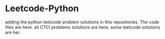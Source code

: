 # Leetcode-Python
adding the python leetcode problem solutions in this repositories. 
The code files are here.
all CTCI problems solutions are here.
some leetcode solutions are her.

























































































































































































































































































































































































































































































































































































































































